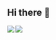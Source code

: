## Hi there 👋

<!--
**chicobami/chicobami** is a ✨ _special_ ✨ repository because its `README.md` (this file) appears on your GitHub profile.

Here are some ideas to get you started:

- 🔭 I’m currently working on ...
- 🌱 I’m currently learning ...
- 👯 I’m looking to collaborate on ...
- 🤔 I’m looking for help with ...
- 💬 Ask me about ...
- 📫 How to reach me: ...
- 😄 Pronouns: ...
- ⚡ Fun fact: ...
-->

<a href="https://github.com/chicobami/github-readme-stats">
  <img align="left" src="https://github-readme-stats.vercel.app/api?username=chicobami&count_private=true&show_icons=true" />
</a>
<a href="https://github.com/chicobami/github-readme-stats">
  <img align="left" src="https://github-readme-stats.vercel.app/api/top-langs/?username=chicobami&count_private=true&show_icons=true" />
</a>
